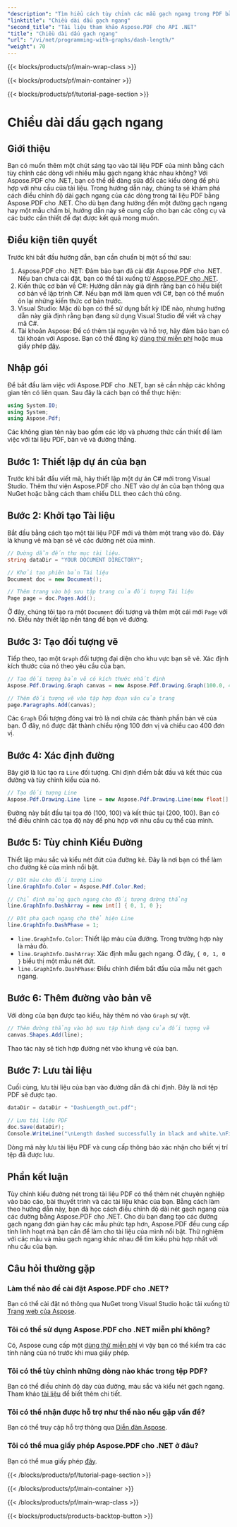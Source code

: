 ```yaml
---
"description": "Tìm hiểu cách tùy chỉnh các mẫu gạch ngang trong PDF bằng Aspose.PDF cho .NET với hướng dẫn từng bước của chúng tôi. Hoàn hảo để thêm kiểu cho tài liệu của bạn."
"linktitle": "Chiều dài dấu gạch ngang"
"second_title": "Tài liệu tham khảo Aspose.PDF cho API .NET"
"title": "Chiều dài dấu gạch ngang"
"url": "/vi/net/programming-with-graphs/dash-length/"
"weight": 70
---
```


{{< blocks/products/pf/main-wrap-class >}}

{{< blocks/products/pf/main-container >}}

{{< blocks/products/pf/tutorial-page-section >}}

# Chiều dài dấu gạch ngang

## Giới thiệu

Bạn có muốn thêm một chút sáng tạo vào tài liệu PDF của mình bằng cách tùy chỉnh các dòng với nhiều mẫu gạch ngang khác nhau không? Với Aspose.PDF cho .NET, bạn có thể dễ dàng sửa đổi các kiểu dòng để phù hợp với nhu cầu của tài liệu. Trong hướng dẫn này, chúng ta sẽ khám phá cách điều chỉnh độ dài gạch ngang của các dòng trong tài liệu PDF bằng Aspose.PDF cho .NET. Cho dù bạn đang hướng đến một đường gạch ngang hay một mẫu chấm bi, hướng dẫn này sẽ cung cấp cho bạn các công cụ và các bước cần thiết để đạt được kết quả mong muốn.

## Điều kiện tiên quyết

Trước khi bắt đầu hướng dẫn, bạn cần chuẩn bị một số thứ sau:

1. Aspose.PDF cho .NET: Đảm bảo bạn đã cài đặt Aspose.PDF cho .NET. Nếu bạn chưa cài đặt, bạn có thể tải xuống từ [Aspose.PDF cho .NET](https://releases.aspose.com/pdf/net/).
2. Kiến thức cơ bản về C#: Hướng dẫn này giả định rằng bạn có hiểu biết cơ bản về lập trình C#. Nếu bạn mới làm quen với C#, bạn có thể muốn ôn lại những kiến thức cơ bản trước.
3. Visual Studio: Mặc dù bạn có thể sử dụng bất kỳ IDE nào, nhưng hướng dẫn này giả định rằng bạn đang sử dụng Visual Studio để viết và chạy mã C#.
4. Tài khoản Aspose: Để có thêm tài nguyên và hỗ trợ, hãy đảm bảo bạn có tài khoản với Aspose. Bạn có thể đăng ký [dùng thử miễn phí](https://releases.aspose.com/) hoặc mua giấy phép [đây](https://purchase.aspose.com/buy).

## Nhập gói

Để bắt đầu làm việc với Aspose.PDF cho .NET, bạn sẽ cần nhập các không gian tên có liên quan. Sau đây là cách bạn có thể thực hiện:

```csharp
using System.IO;
using System;
using Aspose.Pdf;
```

Các không gian tên này bao gồm các lớp và phương thức cần thiết để làm việc với tài liệu PDF, bản vẽ và đường thẳng.

## Bước 1: Thiết lập dự án của bạn

Trước khi bắt đầu viết mã, hãy thiết lập một dự án C# mới trong Visual Studio. Thêm thư viện Aspose.PDF cho .NET vào dự án của bạn thông qua NuGet hoặc bằng cách tham chiếu DLL theo cách thủ công. 

## Bước 2: Khởi tạo Tài liệu

Bắt đầu bằng cách tạo một tài liệu PDF mới và thêm một trang vào đó. Đây là khung vẽ mà bạn sẽ vẽ các đường nét của mình.

```csharp
// Đường dẫn đến thư mục tài liệu.
string dataDir = "YOUR DOCUMENT DIRECTORY";

// Khởi tạo phiên bản Tài liệu
Document doc = new Document();

// Thêm trang vào bộ sưu tập trang của đối tượng Tài liệu
Page page = doc.Pages.Add();
```

Ở đây, chúng tôi tạo ra một `Document` đối tượng và thêm một cái mới `Page` với nó. Điều này thiết lập nền tảng để bạn vẽ đường.

## Bước 3: Tạo đối tượng vẽ

Tiếp theo, tạo một `Graph` đối tượng đại diện cho khu vực bạn sẽ vẽ. Xác định kích thước của nó theo yêu cầu của bạn.

```csharp
// Tạo đối tượng bản vẽ có kích thước nhất định
Aspose.Pdf.Drawing.Graph canvas = new Aspose.Pdf.Drawing.Graph(100.0, 400.0);

// Thêm đối tượng vẽ vào tập hợp đoạn văn của trang
page.Paragraphs.Add(canvas);
```

Các `Graph` Đối tượng đóng vai trò là nơi chứa các thành phần bản vẽ của bạn. Ở đây, nó được đặt thành chiều rộng 100 đơn vị và chiều cao 400 đơn vị.

## Bước 4: Xác định đường

Bây giờ là lúc tạo ra `Line` đối tượng. Chỉ định điểm bắt đầu và kết thúc của đường và tùy chỉnh kiểu của nó.

```csharp
// Tạo đối tượng Line
Aspose.Pdf.Drawing.Line line = new Aspose.Pdf.Drawing.Line(new float[] { 100, 100, 200, 100 });
```

Đường này bắt đầu tại tọa độ (100, 100) và kết thúc tại (200, 100). Bạn có thể điều chỉnh các tọa độ này để phù hợp với nhu cầu cụ thể của mình.

## Bước 5: Tùy chỉnh Kiểu Đường

Thiết lập màu sắc và kiểu nét đứt của đường kẻ. Đây là nơi bạn có thể làm cho đường kẻ của mình nổi bật.

```csharp
// Đặt màu cho đối tượng Line
line.GraphInfo.Color = Aspose.Pdf.Color.Red;

// Chỉ định mảng gạch ngang cho đối tượng đường thẳng
line.GraphInfo.DashArray = new int[] { 0, 1, 0 };

// Đặt pha gạch ngang cho thể hiện Line
line.GraphInfo.DashPhase = 1;
```

- `line.GraphInfo.Color`: Thiết lập màu của đường. Trong trường hợp này là màu đỏ.
- `line.GraphInfo.DashArray`: Xác định mẫu gạch ngang. Ở đây, `{ 0, 1, 0 }` biểu thị một mẫu nét đứt.
- `line.GraphInfo.DashPhase`: Điều chỉnh điểm bắt đầu của mẫu nét gạch ngang.

## Bước 6: Thêm đường vào bản vẽ

Với dòng của bạn được tạo kiểu, hãy thêm nó vào `Graph` sự vật.

```csharp
// Thêm đường thẳng vào bộ sưu tập hình dạng của đối tượng vẽ
canvas.Shapes.Add(line);
```

Thao tác này sẽ tích hợp đường nét vào khung vẽ của bạn.

## Bước 7: Lưu tài liệu

Cuối cùng, lưu tài liệu của bạn vào đường dẫn đã chỉ định. Đây là nơi tệp PDF sẽ được tạo.

```csharp
dataDir = dataDir + "DashLength_out.pdf";

// Lưu tài liệu PDF
doc.Save(dataDir);
Console.WriteLine("\nLength dashed successfully in black and white.\nFile saved at " + dataDir);
```

Dòng mã này lưu tài liệu PDF và cung cấp thông báo xác nhận cho biết vị trí tệp đã được lưu.

## Phần kết luận

Tùy chỉnh kiểu đường nét trong tài liệu PDF có thể thêm nét chuyên nghiệp vào báo cáo, bài thuyết trình và các tài liệu khác của bạn. Bằng cách làm theo hướng dẫn này, bạn đã học cách điều chỉnh độ dài nét gạch ngang của các đường bằng Aspose.PDF cho .NET. Cho dù bạn đang tạo các đường gạch ngang đơn giản hay các mẫu phức tạp hơn, Aspose.PDF đều cung cấp tính linh hoạt mà bạn cần để làm cho tài liệu của mình nổi bật. Thử nghiệm với các mẫu và màu gạch ngang khác nhau để tìm kiểu phù hợp nhất với nhu cầu của bạn.

## Câu hỏi thường gặp

### Làm thế nào để cài đặt Aspose.PDF cho .NET?
Bạn có thể cài đặt nó thông qua NuGet trong Visual Studio hoặc tải xuống từ [Trang web của Aspose](https://releases.aspose.com/pdf/net/).

### Tôi có thể sử dụng Aspose.PDF cho .NET miễn phí không?
Có, Aspose cung cấp một [dùng thử miễn phí](https://releases.aspose.com/) vì vậy bạn có thể kiểm tra các tính năng của nó trước khi mua giấy phép.

### Tôi có thể tùy chỉnh những dòng nào khác trong tệp PDF?
Bạn có thể điều chỉnh độ dày của đường, màu sắc và kiểu nét gạch ngang. Tham khảo [tài liệu](https://reference.aspose.com/pdf/net/) để biết thêm chi tiết.

### Tôi có thể nhận được hỗ trợ như thế nào nếu gặp vấn đề?
Bạn có thể truy cập hỗ trợ thông qua [Diễn đàn Aspose](https://forum.aspose.com/c/pdf/10).

### Tôi có thể mua giấy phép Aspose.PDF cho .NET ở đâu?
Bạn có thể mua giấy phép [đây](https://purchase.aspose.com/buy).

{{< /blocks/products/pf/tutorial-page-section >}}

{{< /blocks/products/pf/main-container >}}

{{< /blocks/products/pf/main-wrap-class >}}

{{< blocks/products/products-backtop-button >}}